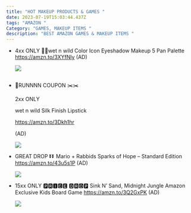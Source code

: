```yaml
---
title: "HOT MAKEUP PRODUCTS & GAMES "
date: 2023-07-19T15:03:44.437Z
tags: "AMAZON "
Category: "GAMES, MAKEUP ITEMS "
description: "BEST AMAZON GAMES & MAKEUP ITEMS "
---
```

* 4xx ONLY 
  🏃🏃wet n wild Color Icon Eyeshadow Makeup 5 Pan Palette 
  https://amzn.to/3XYfNly 
  (AD)<!--StartFragment-->

  ![](https://m.media-amazon.com/images/I/81W1-nrvdFL._SL1500_.jpg)

  <!--EndFragment-->

  ![]()
* <!--StartFragment-->

  🏃RUNNNN COUPON ✂️✂️

  2xx ONLY

  wet n wild Silk Finish Lipstick

  https://amzn.to/3Dkh1hr

  (AD)

  <!--EndFragment--><!--StartFragment-->

  ![](https://m.media-amazon.com/images/I/71sdLM9WoPL._SL1500_.jpg)

  <!--EndFragment-->
* GREAT DROP ⏬⏬
  Mario + Rabbids Sparks of Hope – Standard Edition 
  https://amzn.to/43u5s1P 
  (AD)<!--StartFragment-->

  ![](https://m.media-amazon.com/images/I/81e1WF3nBEL._AC_SL1500_.jpg)

  <!--EndFragment-->
* 15xx ONLY 
  🅿🆁🅸🅲🅴 🅳🆁🅾🅿 
  Sink N’ Sand, Midnight Jungle Amazon Exclusive Kids Board Game 
  https://amzn.to/3Q2GxPK 
  (AD)<!--StartFragment-->

  ![](https://m.media-amazon.com/images/I/91R75RThZeL._AC_SL1500_.jpg)

  <!--EndFragment-->